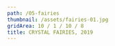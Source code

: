 ```yaml
---
path: /05-fairies
thumbnail: /assets/fairies-01.jpg
gridArea: 10 / 1 / 10 / 8
title: CRYSTAL FAIRIES, 2019
---
```


